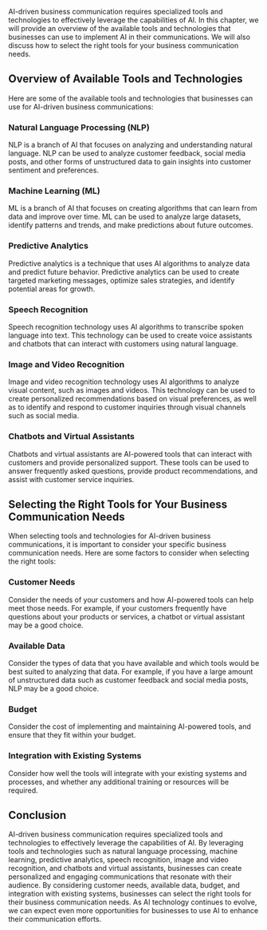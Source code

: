
AI-driven business communication requires specialized tools and technologies to effectively leverage the capabilities of AI. In this chapter, we will provide an overview of the available tools and technologies that businesses can use to implement AI in their communications. We will also discuss how to select the right tools for your business communication needs.

Overview of Available Tools and Technologies
--------------------------------------------

Here are some of the available tools and technologies that businesses can use for AI-driven business communications:

### Natural Language Processing (NLP)

NLP is a branch of AI that focuses on analyzing and understanding natural language. NLP can be used to analyze customer feedback, social media posts, and other forms of unstructured data to gain insights into customer sentiment and preferences.

### Machine Learning (ML)

ML is a branch of AI that focuses on creating algorithms that can learn from data and improve over time. ML can be used to analyze large datasets, identify patterns and trends, and make predictions about future outcomes.

### Predictive Analytics

Predictive analytics is a technique that uses AI algorithms to analyze data and predict future behavior. Predictive analytics can be used to create targeted marketing messages, optimize sales strategies, and identify potential areas for growth.

### Speech Recognition

Speech recognition technology uses AI algorithms to transcribe spoken language into text. This technology can be used to create voice assistants and chatbots that can interact with customers using natural language.

### Image and Video Recognition

Image and video recognition technology uses AI algorithms to analyze visual content, such as images and videos. This technology can be used to create personalized recommendations based on visual preferences, as well as to identify and respond to customer inquiries through visual channels such as social media.

### Chatbots and Virtual Assistants

Chatbots and virtual assistants are AI-powered tools that can interact with customers and provide personalized support. These tools can be used to answer frequently asked questions, provide product recommendations, and assist with customer service inquiries.

Selecting the Right Tools for Your Business Communication Needs
---------------------------------------------------------------

When selecting tools and technologies for AI-driven business communications, it is important to consider your specific business communication needs. Here are some factors to consider when selecting the right tools:

### Customer Needs

Consider the needs of your customers and how AI-powered tools can help meet those needs. For example, if your customers frequently have questions about your products or services, a chatbot or virtual assistant may be a good choice.

### Available Data

Consider the types of data that you have available and which tools would be best suited to analyzing that data. For example, if you have a large amount of unstructured data such as customer feedback and social media posts, NLP may be a good choice.

### Budget

Consider the cost of implementing and maintaining AI-powered tools, and ensure that they fit within your budget.

### Integration with Existing Systems

Consider how well the tools will integrate with your existing systems and processes, and whether any additional training or resources will be required.

Conclusion
----------

AI-driven business communication requires specialized tools and technologies to effectively leverage the capabilities of AI. By leveraging tools and technologies such as natural language processing, machine learning, predictive analytics, speech recognition, image and video recognition, and chatbots and virtual assistants, businesses can create personalized and engaging communications that resonate with their audience. By considering customer needs, available data, budget, and integration with existing systems, businesses can select the right tools for their business communication needs. As AI technology continues to evolve, we can expect even more opportunities for businesses to use AI to enhance their communication efforts.
